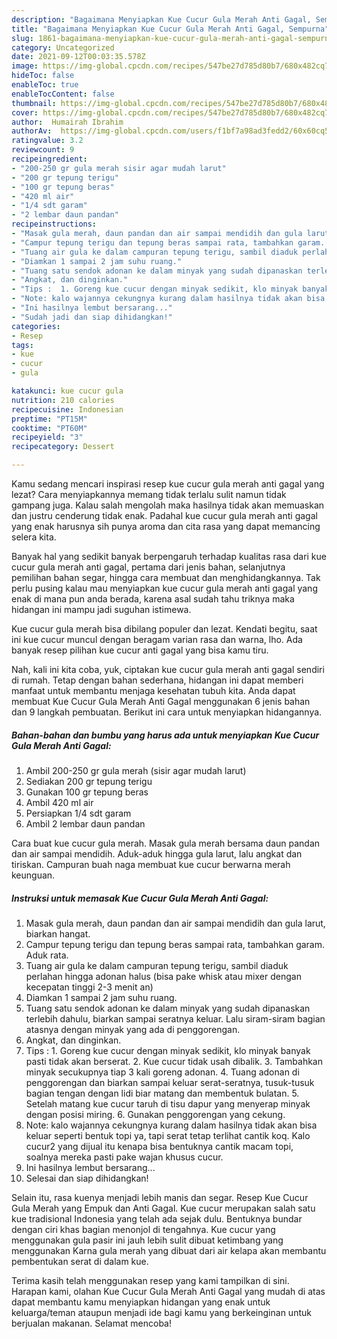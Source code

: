 ```yaml
---
description: "Bagaimana Menyiapkan Kue Cucur Gula Merah Anti Gagal, Sempurna"
title: "Bagaimana Menyiapkan Kue Cucur Gula Merah Anti Gagal, Sempurna"
slug: 1861-bagaimana-menyiapkan-kue-cucur-gula-merah-anti-gagal-sempurna
category: Uncategorized
date: 2021-09-12T00:03:35.578Z
image: https://img-global.cpcdn.com/recipes/547be27d785d80b7/680x482cq70/kue-cucur-gula-merah-anti-gagal-foto-resep-utama.jpg
hideToc: false
enableToc: true
enableTocContent: false
thumbnail: https://img-global.cpcdn.com/recipes/547be27d785d80b7/680x482cq70/kue-cucur-gula-merah-anti-gagal-foto-resep-utama.jpg
cover: https://img-global.cpcdn.com/recipes/547be27d785d80b7/680x482cq70/kue-cucur-gula-merah-anti-gagal-foto-resep-utama.jpg
author:  Humairah Ibrahim
authorAv:  https://img-global.cpcdn.com/users/f1bf7a98ad3fedd2/60x60cq50/avatar.jpg
ratingvalue: 3.2
reviewcount: 9
recipeingredient:
- "200-250 gr gula merah sisir agar mudah larut"
- "200 gr tepung terigu"
- "100 gr tepung beras"
- "420 ml air"
- "1/4 sdt garam"
- "2 lembar daun pandan"
recipeinstructions:
- "Masak gula merah, daun pandan dan air sampai mendidih dan gula larut, biarkan hangat."
- "Campur tepung terigu dan tepung beras sampai rata, tambahkan garam. Aduk rata."
- "Tuang air gula ke dalam campuran tepung terigu, sambil diaduk perlahan hingga adonan halus (bisa pake whisk atau mixer dengan kecepatan tinggi 2-3 menit an)"
- "Diamkan 1 sampai 2 jam suhu ruang."
- "Tuang satu sendok adonan ke dalam minyak yang sudah dipanaskan terlebih dahulu, biarkan sampai seratnya keluar. Lalu siram-siram bagian atasnya dengan minyak yang ada di penggorengan."
- "Angkat, dan dinginkan."
- "Tips :  1. Goreng kue cucur dengan minyak sedikit, klo minyak banyak pasti tidak akan berserat. 2. Kue cucur tidak usah dibalik. 3. Tambahkan minyak secukupnya tiap 3 kali goreng adonan.  4. Tuang adonan di penggorengan dan biarkan sampai keluar serat-seratnya, tusuk-tusuk bagian tengan dengan lidi biar matang dan membentuk bulatan. 5. Setelah matang kue cucur taruh di tisu dapur yang menyerap minyak dengan posisi miring. 6. Gunakan penggorengan yang cekung."
- "Note: kalo wajannya cekungnya kurang dalam hasilnya tidak akan bisa keluar seperti bentuk topi ya, tapi serat tetap terlihat cantik koq. Kalo cucur2 yang dijual itu kenapa bisa bentuknya cantik macam topi, soalnya mereka pasti pake wajan khusus cucur."
- "Ini hasilnya lembut bersarang..."
- "Sudah jadi dan siap dihidangkan!"
categories:
- Resep
tags:
- kue
- cucur
- gula

katakunci: kue cucur gula 
nutrition: 210 calories
recipecuisine: Indonesian
preptime: "PT15M"
cooktime: "PT60M"
recipeyield: "3"
recipecategory: Dessert

---
```



Kamu sedang mencari inspirasi resep kue cucur gula merah anti gagal yang lezat? Cara menyiapkannya memang tidak terlalu sulit namun tidak gampang juga. Kalau salah mengolah maka hasilnya tidak akan memuaskan dan justru cenderung tidak enak. Padahal kue cucur gula merah anti gagal yang enak harusnya sih punya aroma dan cita rasa yang dapat memancing selera kita.


Banyak hal yang sedikit banyak berpengaruh terhadap kualitas rasa dari kue cucur gula merah anti gagal, pertama dari jenis bahan, selanjutnya pemilihan bahan segar, hingga cara membuat dan menghidangkannya. Tak perlu pusing kalau mau menyiapkan kue cucur gula merah anti gagal yang enak di mana pun anda berada, karena asal sudah tahu triknya maka hidangan ini mampu jadi suguhan istimewa.

Kue cucur gula merah bisa dibilang populer dan lezat. Kendati begitu, saat ini kue cucur muncul dengan beragam varian rasa dan warna, lho. Ada banyak resep pilihan kue cucur anti gagal yang bisa kamu tiru.


Nah, kali ini kita coba, yuk, ciptakan kue cucur gula merah anti gagal sendiri di rumah. Tetap dengan bahan sederhana, hidangan ini dapat memberi manfaat untuk membantu menjaga kesehatan tubuh kita. Anda dapat membuat Kue Cucur Gula Merah Anti Gagal menggunakan 6 jenis bahan dan 9 langkah pembuatan. Berikut ini cara untuk menyiapkan hidangannya.

<!--inarticleads1-->

##### Bahan-bahan dan bumbu yang harus ada untuk menyiapkan Kue Cucur Gula Merah Anti Gagal:

1. Ambil 200-250 gr gula merah (sisir agar mudah larut)
1. Sediakan 200 gr tepung terigu
1. Gunakan 100 gr tepung beras
1. Ambil 420 ml air
1. Persiapkan 1/4 sdt garam
1. Ambil 2 lembar daun pandan


Cara buat kue cucur gula merah. Masak gula merah bersama daun pandan dan air sampai mendidih. Aduk-aduk hingga gula larut, lalu angkat dan tiriskan. Campuran buah naga membuat kue cucur berwarna merah keunguan. 

<!--inarticleads2-->

##### Instruksi untuk memasak Kue Cucur Gula Merah Anti Gagal:

1. Masak gula merah, daun pandan dan air sampai mendidih dan gula larut, biarkan hangat.
1. Campur tepung terigu dan tepung beras sampai rata, tambahkan garam. Aduk rata.
1. Tuang air gula ke dalam campuran tepung terigu, sambil diaduk perlahan hingga adonan halus (bisa pake whisk atau mixer dengan kecepatan tinggi 2-3 menit an)
1. Diamkan 1 sampai 2 jam suhu ruang.
1. Tuang satu sendok adonan ke dalam minyak yang sudah dipanaskan terlebih dahulu, biarkan sampai seratnya keluar. Lalu siram-siram bagian atasnya dengan minyak yang ada di penggorengan.
1. Angkat, dan dinginkan.
1. Tips :  1. Goreng kue cucur dengan minyak sedikit, klo minyak banyak pasti tidak akan berserat. 2. Kue cucur tidak usah dibalik. 3. Tambahkan minyak secukupnya tiap 3 kali goreng adonan.  4. Tuang adonan di penggorengan dan biarkan sampai keluar serat-seratnya, tusuk-tusuk bagian tengan dengan lidi biar matang dan membentuk bulatan. 5. Setelah matang kue cucur taruh di tisu dapur yang menyerap minyak dengan posisi miring. 6. Gunakan penggorengan yang cekung.
1. Note: kalo wajannya cekungnya kurang dalam hasilnya tidak akan bisa keluar seperti bentuk topi ya, tapi serat tetap terlihat cantik koq. Kalo cucur2 yang dijual itu kenapa bisa bentuknya cantik macam topi, soalnya mereka pasti pake wajan khusus cucur.
1. Ini hasilnya lembut bersarang...
1. Selesai dan siap dihidangkan!

Selain itu, rasa kuenya menjadi lebih manis dan segar. Resep Kue Cucur Gula Merah yang Empuk dan Anti Gagal. Kue cucur merupakan salah satu kue tradisional Indonesia yang telah ada sejak dulu. Bentuknya bundar dengan ciri khas bagian menonjol di tengahnya. Kue cucur yang menggunakan gula pasir ini jauh lebih sulit dibuat ketimbang yang menggunakan Karna gula merah yang dibuat dari air kelapa akan membantu pembentukan serat di dalam kue. 

Terima kasih telah menggunakan resep yang kami tampilkan di sini. Harapan kami, olahan Kue Cucur Gula Merah Anti Gagal yang mudah di atas dapat membantu kamu menyiapkan hidangan yang enak untuk keluarga/teman ataupun menjadi ide bagi kamu yang berkeinginan untuk berjualan makanan. Selamat mencoba!
